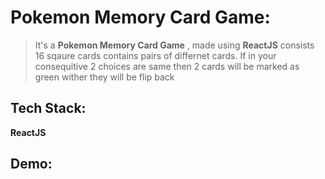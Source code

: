 # Pokemon Memory Card Game:
> It's a **Pokemon Memory Card Game** , made using **ReactJS** consists  16 sqaure cards contains pairs of differnet cards. If in your consequitive 2 choices are same then 2 cards will be marked as green wither they will be flip back

## Tech Stack:
**ReactJS**
## Demo: